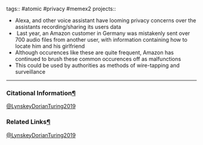 tags:: #atomic #privacy  #memex2 projects::[](https://natmeng.github.io/memx2/atomic/@LynskeyDorianTuring2019/)


- Alexa, and other voice assistant have looming privacy concerns over the assistants recording/sharing its users data 
-  Last year, an Amazon customer in Germany was mistakenly sent over 700 audio files from another user, with information containing how to locate him and his girlfriend
- Although occurences like these are quite frequent, Amazon has continued to brush these common occurences off as malfunctions
- This could be used by authorities as methods of wire-tapping and surveillance
---

### Citational Information[¶](https://natmeng.github.io/memx2/sources/@LynskeyDorianTuring2019/#citational-information "Permanent link")

[@LynskeyDorianTuring2019](https://natmeng.github.io/memx2/sources/@LynskeyDorianTuring2019/) 

### Related Links[¶](https://natmeng.github.io/memx2/atomic/@LynskeyDorianTuring2019/#related-links "Permanent link")
[@LynskeyDorianTuring2019](https://natmeng.github.io/memx2/annotations/@LynskeyDorianTuring2019/) 

